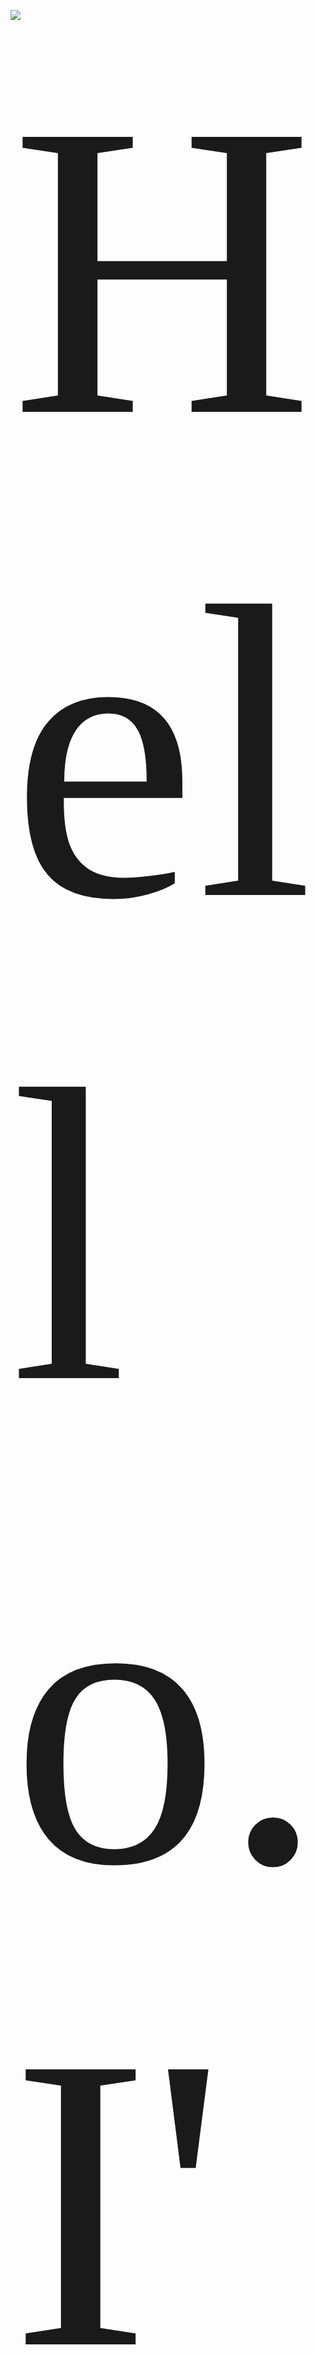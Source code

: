 ![](https://raw.githubusercontent.com/usefulmove/usefulmove/master/assets/hello.png)

<span style="font-family:Papyrus; font-size:48em;">Hello. I'm Duane.</span>

[dedmonds.co](http://dedmonds.co)

<br>

### Connect with me:

[<img align="left" alt="dedmonds.co" width="48px" src="https://raw.githubusercontent.com/usefulmove/usefulmove/master/assets/avatar_rev.ico" />][website]
[<img align="left" alt="dedmonds | LinkedIn" width="48px" src="https://raw.githubusercontent.com/usefulmove/usefulmove/master/assets/linkedin.svg" />][linkedin]
[<img align="left" alt="dedmonds.co" width="48px" src="https://raw.githubusercontent.com/usefulmove/usefulmove/master/assets/cv.png" />][resume]

<br><br><br>

### Links:
- [experience](https://github.com/usefulmove/o/blob/master/dedmonds_resume.pdf) ( resume )
- [contact me](https://www.dedmonds.co/) ( dedmonds.co )
- [coren one](https://github.com/usefulmove/coren#readme) and [comp](https://github.com/usefulmove/comp#readme) ( interpreters )
- [enc](https://github.com/usefulmove/enc#readme) ( emacs encryption )
- [leetcode](https://leetcode.com/dedmonds)


[resume]: https://github.com/usefulmove/o/blob/master/dedmonds_resume.pdf
[website]: http://dedmonds.co
[linkedin]: https://linkedin.com/in/dedmonds

